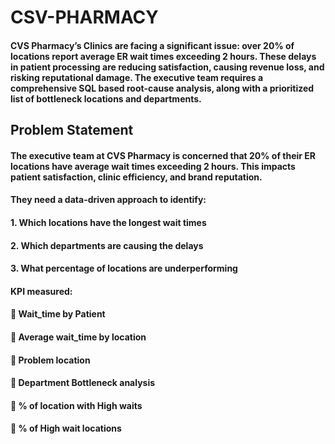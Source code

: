 # CSV-PHARMACY
#### CVS Pharmacy’s Clinics are facing a significant issue: over 20% of locations report average ER wait times exceeding 2 hours. These delays in patient processing are reducing satisfaction, causing revenue loss, and risking reputational damage. The executive team requires a comprehensive SQL based root-cause analysis, along with a prioritized list of bottleneck locations and departments.
## Problem Statement

#### The executive team at CVS Pharmacy is concerned that 20% of their ER locations have average wait times exceeding 2 hours. This impacts patient satisfaction, clinic efficiency, and brand reputation. 

#### They need a data-driven approach to identify: 

#### 1.  Which locations have the longest wait times 
#### 2. Which departments are causing the delays 
#### 3. What percentage of locations are underperforming

#### KPI measured:
#### 	Wait_time by Patient
#### 	 Average wait_time by location
#### 	 Problem location
#### 	Department Bottleneck analysis
#### 	% of location with High waits
#### 	% of High wait locations
